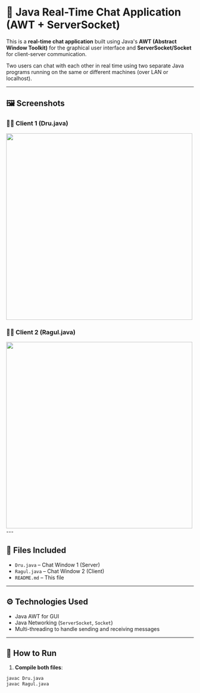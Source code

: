# 💬 Java Real-Time Chat Application (AWT + ServerSocket)

This is a **real-time chat application** built using Java's **AWT (Abstract Window Toolkit)** for the graphical user interface and **ServerSocket/Socket** for client-server communication.

Two users can chat with each other in real time using two separate Java programs running on the same or different machines (over LAN or localhost).

---

## 🖼️ Screenshots

### 🧑‍💻 Client 1 (Dru.java)
<img src="https://github.com/user-attachments/assets/66817144-05af-4ae8-8e96-15d6b51f58c7" width="500"/>

### 👨‍💻 Client 2 (Ragul.java)
<img src="https://github.com/user-attachments/assets/6010b983-3de1-487d-a3d7-60c19259fd1c" width="500"/>
---

## 📁 Files Included

- `Dru.java` – Chat Window 1 (Server)
- `Ragul.java` – Chat Window 2 (Client)
- `README.md` – This file

---

## ⚙️ Technologies Used

- Java AWT for GUI
- Java Networking (`ServerSocket`, `Socket`)
- Multi-threading to handle sending and receiving messages

---

## 🚀 How to Run

1. **Compile both files**:

```bash
javac Dru.java
javac Ragul.java
